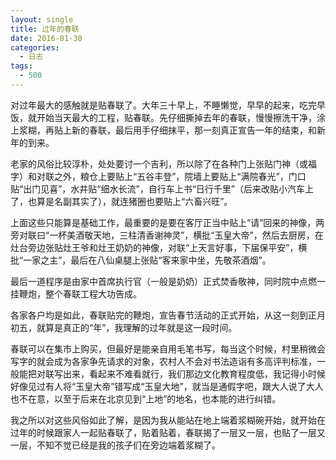 ```yaml
---
layout: single
title: 过年的春联
date: 2016-01-30
categories:
  - 日志
tags:
  - 500
---
```


对过年最大的感触就是贴春联了。大年三十早上，不睡懒觉，早早的起来，吃完早饭，就开始当天最大的工程，贴春联。先仔细撕掉去年的春联，慢慢擦洗干净，涂上浆糊，再贴上新的春联，最后用手仔细抹平，那一刻真正宣告一年的结束，和新年的到来。

老家的风俗比较淳朴，处处要讨一个吉利，所以除了在各种门上张贴门神（或福字）和对联之外，粮仓上要贴上“五谷丰登”，院墙上要贴上“满院春光”，门口贴“出门见喜”，水井贴“细水长流”，自行车上书“日行千里”（后来改贴小汽车上了，也算是名副其实了），就连猪圈也要贴上“六畜兴旺”。

上面这些只能算是基础工作，最重要的是要在客厅正当中贴上“请”回来的神像，两旁对联曰“一杯美酒敬天地，三柱清香谢神灵”，横批“玉皇大帝”，然后去厨房，在灶台旁边张贴灶王爷和灶王奶奶的神像，对联“上天言好事，下届保平安”，横批“一家之主”，最后在八仙桌腿上张贴“客来家中坐，先敬茶酒烟”。

最后一道程序是由家中首席执行官（一般是奶奶）正式焚香敬神，同时院中点燃一挂鞭炮，整个春联工程大功告成。

各家各户均是如此，春联贴完的鞭炮，宣告春节活动的正式开始，从这一刻到正月初五，就算是真正的“年”，我理解的过年就是这一段时间。

春联可以在集市上购买，但最好是能亲自用毛笔书写，每当这个时候，村里稍微会写字的就会成为各家争先请求的对象，农村人不会对书法造诣有多高评判标准，一般能把对联写出来，看起来不难看就行，我们那边文化教育程度低，我记得小时候好像见过有人将“玉皇大帝”错写成“玉皇大地”，就当是通假字吧，跟大人说了大人也不在意，以至于后来在北京见到“上地”的地名，也本能的进行纠错。

我之所以对这些风俗如此了解，是因为我从能站在地上端着浆糊碗开始，就开始在过年的时候跟家人一起贴春联了，贴着贴着，春联揭了一层又一层，也贴了一层又一层，不知不觉已经是我的孩子们在旁边端着浆糊了。
